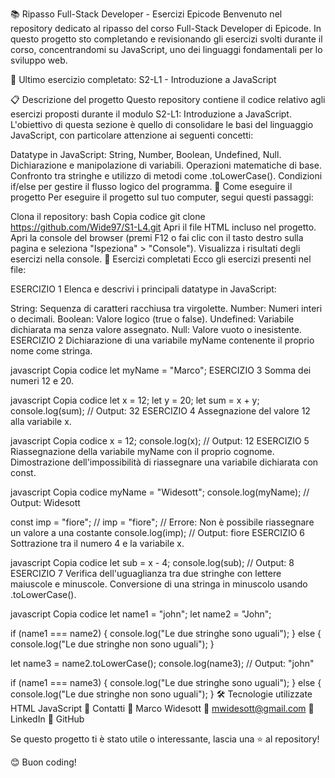 📚 Ripasso Full-Stack Developer - Esercizi Epicode
Benvenuto nel repository dedicato al ripasso del corso Full-Stack Developer di Epicode.
In questo progetto sto completando e revisionando gli esercizi svolti durante il corso, concentrandomi su JavaScript, uno dei linguaggi fondamentali per lo sviluppo web.

🔗 Ultimo esercizio completato:
S2-L1 - Introduzione a JavaScript

📋 Descrizione del progetto
Questo repository contiene il codice relativo agli esercizi proposti durante il modulo S2-L1: Introduzione a JavaScript.
L'obiettivo di questa sezione è quello di consolidare le basi del linguaggio JavaScript, con particolare attenzione ai seguenti concetti:

Datatype in JavaScript: String, Number, Boolean, Undefined, Null.
Dichiarazione e manipolazione di variabili.
Operazioni matematiche di base.
Confronto tra stringhe e utilizzo di metodi come .toLowerCase().
Condizioni if/else per gestire il flusso logico del programma.
🚀 Come eseguire il progetto
Per eseguire il progetto sul tuo computer, segui questi passaggi:

Clona il repository:
bash
Copia codice
git clone https://github.com/Wide97/S1-L4.git
Apri il file HTML incluso nel progetto.
Apri la console del browser (premi F12 o fai clic con il tasto destro sulla pagina e seleziona "Ispeziona" > "Console").
Visualizza i risultati degli esercizi nella console.
🧪 Esercizi completati
Ecco gli esercizi presenti nel file:

ESERCIZIO 1
Elenca e descrivi i principali datatype in JavaScript:

String: Sequenza di caratteri racchiusa tra virgolette.
Number: Numeri interi o decimali.
Boolean: Valore logico (true o false).
Undefined: Variabile dichiarata ma senza valore assegnato.
Null: Valore vuoto o inesistente.
ESERCIZIO 2
Dichiarazione di una variabile myName contenente il proprio nome come stringa.

javascript
Copia codice
let myName = "Marco";
ESERCIZIO 3
Somma dei numeri 12 e 20.

javascript
Copia codice
let x = 12;
let y = 20;
let sum = x + y;
console.log(sum); // Output: 32
ESERCIZIO 4
Assegnazione del valore 12 alla variabile x.

javascript
Copia codice
x = 12;
console.log(x); // Output: 12
ESERCIZIO 5
Riassegnazione della variabile myName con il proprio cognome.
Dimostrazione dell'impossibilità di riassegnare una variabile dichiarata con const.

javascript
Copia codice
myName = "Widesott";
console.log(myName); // Output: Widesott

const imp = "fiore";
// imp = "fiore"; // Errore: Non è possibile riassegnare un valore a una costante
console.log(imp); // Output: fiore
ESERCIZIO 6
Sottrazione tra il numero 4 e la variabile x.

javascript
Copia codice
let sub = x - 4;
console.log(sub); // Output: 8
ESERCIZIO 7
Verifica dell'uguaglianza tra due stringhe con lettere maiuscole e minuscole.
Conversione di una stringa in minuscolo usando .toLowerCase().

javascript
Copia codice
let name1 = "john";
let name2 = "John";

if (name1 === name2) {
  console.log("Le due stringhe sono uguali");
} else {
  console.log("Le due stringhe non sono uguali");
}

let name3 = name2.toLowerCase();
console.log(name3); // Output: "john"

if (name1 === name3) {
  console.log("Le due stringhe sono uguali");
} else {
  console.log("Le due stringhe non sono uguali");
}
🛠️ Tecnologie utilizzate
HTML
JavaScript
📧 Contatti
👤 Marco Widesott
📧 mwidesott@gmail.com
🔗 LinkedIn
🔗 GitHub

Se questo progetto ti è stato utile o interessante, lascia una ⭐ al repository!

😊 Buon coding!
